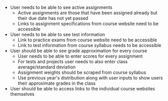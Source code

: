 - User needs to be able to see active assignments
    - Active assignments are those that have been assigned already but their due date has not yet passed
    - Links to assignment specifications from course website need to be accessible
- User needs to be able to see test information
    - Link to practice exams from course website need to be accessible
    - Link to test information from course syllabus needs to be accessible
- User should be able to see grade approximation for every course
    - User needs to be able to enter scores for every assignment
    - For tests and projects user needs to also enter class average/standard deviation
    - Assignment weights should be scraped from course syllabus
    - Use previous year's distribution along with user inputs to show users their approximate grades in the class
- User should be able to access links to the individual course websites themselves
